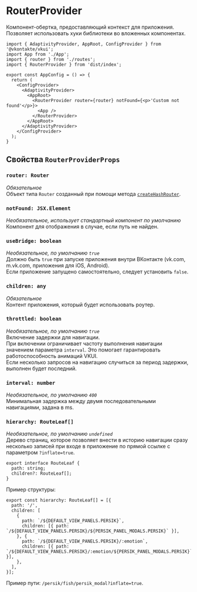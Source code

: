 # RouterProvider
Компонент-обертка, предоставляющий контекст для приложения.
Позволяет использовать хуки библиотеки во вложенных компонентах.

```tsx
import { AdaptivityProvider, AppRoot, ConfigProvider } from '@vkontakte/vkui';
import App from './App';
import { router } from './routes';
import { RouterProvider } from 'dist/index';

export const AppConfig = () => {
  return (
    <ConfigProvider>
      <AdaptivityProvider>
        <AppRoot>
          <RouterProvider router={router} notFound={<p>'Custom not found'</p>}>
            <App />
          </RouterProvider>
        </AppRoot>
      </AdaptivityProvider>
    </ConfigProvider>
  );
}
```

## Свойства `RouterProviderProps`

### `router: Router`
_Обязательное_\
Объект типа `Router` созданный при помощи метода [`createHashRouter`](../router/createHashRouter.md).

### `notFound: JSX.Element`
_Необязательное, использует стандартный компонент по умолчанию_\
Компонент для отображения в случае, если путь не найден.

### `useBridge: boolean`
_Необязательное, по умолчанию `true`_\
Должно быть `true` при запуске приложения внутри ВКонтакте
(vk.com, m.vk.com, приложения для iOS, Android).\
Если приложение запущено самостоятельно, следует установить `false`.

### `children: any`
_Обязательное_\
Контент приложения, который будет использовать роутер.

### `throttled: boolean`
_Необязательное, по умолчанию `true`_\
Включение задержки для навигации.\
При включении ограничивает частоту выполнения навигации значением параметра `interval`.
Это помогает гарантировать работоспособность анимаций VKUI.\
Если несколько запросов на навигацию случиться за период задержки, выполнен будет последний.

### `interval: number`
_Необязательное, по умолчанию `400`_\
Минимальная задержка между двумя последовательными навигациями, задана в ms.

### `hierarchy: RouteLeaf[]`
_Необязательное, по умолчанию `undefined`_\
Дерево страниц, которое позволяет внести в историю навигации
сразу несколько записей при входе в приложение по прямой ссылке с
параметром `?inflate=true`.

```tsx
export interface RouteLeaf {
  path: string;
  children?: RouteLeaf[];
}
```
Пример структуры:
```tsx
export const hierarchy: RouteLeaf[] = [{
  path: '/',
  children: [
    {
      path: `/${DEFAULT_VIEW_PANELS.PERSIK}`,
      children: [{ path: `/${DEFAULT_VIEW_PANELS.PERSIK}/${PERSIK_PANEL_MODALS.PERSIK}` }],
    }, {
      path: `/${DEFAULT_VIEW_PANELS.PERSIK}/:emotion`,
      children: [{ path: `/${DEFAULT_VIEW_PANELS.PERSIK}/:emotion/${PERSIK_PANEL_MODALS.PERSIK}` }],
    },
  ],
}];
```
Пример пути: `/persik/fish/persik_modal?inflate=true`.
